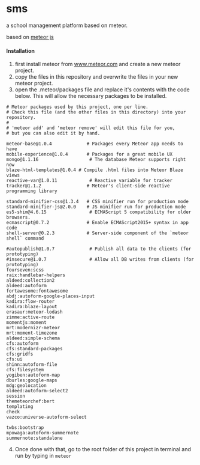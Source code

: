 # sms
a school management platform based on meteor.

<p>based on <a href="https://www.meteor.com/">meteor js</a></p>

#### Installation
1. first install meteor from www.meteor.com and create a new meteor project.
2. copy the files in this repository and overwrite the files in your new meteor project.
3. open the .meteor/packages file and replace it's contents with the code below. This will allow the necessary packages to be installed.
```
# Meteor packages used by this project, one per line.
# Check this file (and the other files in this directory) into your repository.
#
# 'meteor add' and 'meteor remove' will edit this file for you,
# but you can also edit it by hand.

meteor-base@1.0.4             # Packages every Meteor app needs to have
mobile-experience@1.0.4       # Packages for a great mobile UX
mongo@1.1.16                   # The database Meteor supports right now
blaze-html-templates@1.0.4 # Compile .html files into Meteor Blaze views
reactive-var@1.0.11            # Reactive variable for tracker
tracker@1.1.2                 # Meteor's client-side reactive programming library

standard-minifier-css@1.3.4   # CSS minifier run for production mode
standard-minifier-js@2.0.0    # JS minifier run for production mode
es5-shim@4.6.15                # ECMAScript 5 compatibility for older browsers.
ecmascript@0.7.2              # Enable ECMAScript2015+ syntax in app code
shell-server@0.2.3            # Server-side component of the `meteor shell` command

#autopublish@1.0.7             # Publish all data to the clients (for prototyping)
#insecure@1.0.7                # Allow all DB writes from clients (for prototyping)
fourseven:scss
raix:handlebar-helpers
aldeed:collection2
aldeed:autoform
fortawesome:fontawesome
abdj:autoform-google-places-input
kadira:flow-router
kadira:blaze-layout
erasaur:meteor-lodash
zimme:active-route
momentjs:moment
mrt:modernizr-meteor
mrt:moment-timezone
aldeed:simple-schema
cfs:autoform
cfs:standard-packages
cfs:gridfs
cfs:ui
shinn:autoform-file
cfs:filesystem
yogiben:autoform-map
dburles:google-maps
mdg:geolocation
aldeed:autoform-select2
session
themeteorchef:bert
templating
check
vazco:universe-autoform-select

twbs:bootstrap
mpowaga:autoform-summernote
summernote:standalone

```
4. Once done with that, go to the root folder of this project in terminal and run by typing in ```meteor```
